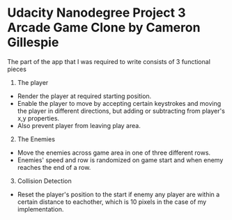 # Udacity Nanodegree Project 3 Arcade Game Clone by Cameron Gillespie

The part of the app that I was required to write consists of 3 functional pieces
1. The player 
- Render the player at required starting position.
- Enable the player to move by accepting certain keystrokes and moving the player in different directions, but adding or subtracting from player's x,y properties.
- Also prevent player from leaving play area.
2. The Enemies 
- Move the enemies across game area in one of three different rows. 
- Enemies' speed and row is randomized on game start and when enemy reaches the end of a row.
3. Collision Detection
- Reset the player's position to the start if enemy any player are within a certain distance to eachother, which is 10 pixels in the case of my implementation.
